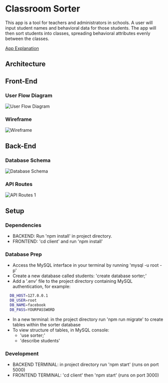 # Classroom Sorter

This app is a tool for teachers and administrators in schools. A user will input student names and behavioral data for those students. The app will then sort students into classes, spreading behavioral attributes evenly between the classes. 

[App Explanation](https://youtu.be/_8Dc4NPP5dU?t=6222)
## Architecture

## Front-End

### User Flow Diagram
![User Flow Diagram](readme-assets/user-flow-diagram-classroom-sorter.png)
 
### Wireframe
![Wireframe](readme-assets/wireframe.png)


## Back-End

### Database Schema
![Database Schema](readme-assets/mvp-database-schema.png)

### API Routes
![API Routes 1](readme-assets/mvp-api-routes.png)







## Setup

### Dependencies
- BACKEND: Run 'npm install' in project directory. 
- FRONTEND: 'cd client' and run 'npm install'

### Database Prep
- Access the MySQL interface in your terminal by running 'mysql -u root -p'
- Create a new database called students: 'create database sorter;'
- Add a '.env' file to the project directory containing MySQL authentication, for example:

```bash
  DB_HOST=127.0.0.1
  DB_USER=root
  DB_NAME=facebook
  DB_PASS=YOURPASSWORD
```

- In a new terminal: in the project directory run 'npm run migrate' to create tables within the sorter database
- To view structure of tables, in MySQL console:
    - 'use sorter;'
    - 'describe students'

### Development
- BACKEND TERMINAL: in project directory run 'npm start' (runs on port 5000)
- FRONTEND TERMINAL: 'cd client' then 'npm start' (runs on port 3000)


    